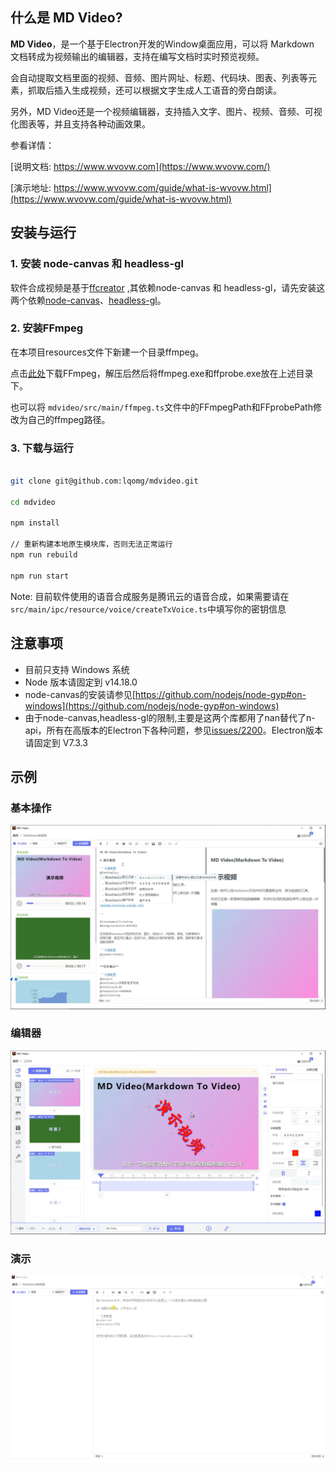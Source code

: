 ## 什么是 MD Video?


**MD Video**，是一个基于Electron开发的Window桌面应用，可以将 Markdown 文档转成为视频输出的编辑器，支持在编写文档时实时预览视频。

会自动提取文档里面的视频、音频、图片网址、标题、代码块、图表、列表等元素，抓取后插入生成视频，还可以根据文字生成人工语音的旁白朗读。

另外，MD Video还是一个视频编辑器，支持插入文字、图片、视频、音频、可视化图表等，并且支持各种动画效果。

参看详情：

[说明文档: https://www.wvovw.com](https://www.wvovw.com/)

[演示地址: https://www.wvovw.com/guide/what-is-wvovw.html](https://www.wvovw.com/guide/what-is-wvovw.html)

## 安装与运行


### 1. 安装 node-canvas 和 headless-gl 

软件合成视频是基于[ffcreator](https://github.com/tnfe/FFCreator) ,其依赖node-canvas 和 headless-gl，请先安装这两个依赖[node-canvas](https://github.com/Automattic/node-canvas)、[headless-gl](https://github.com/stackgl/headless-gl)。

### 2. 安装FFmpeg

在本项目resources文件下新建一个目录ffmpeg。

点击[此处](https://blog.gregzaal.com/how-to-install-ffmpeg-on-windows/)下载FFmpeg，解压后然后将ffmpeg.exe和ffprobe.exe放在上述目录下。

也可以将 `mdvideo/src/main/ffmpeg.ts`文件中的FFmpegPath和FFprobePath修改为自己的ffmpeg路径。

### 3. 下载与运行

```bash

git clone git@github.com:lqomg/mdvideo.git

cd mdvideo

npm install

// 重新构建本地原生模块库，否则无法正常运行
npm run rebuild 

npm run start

```

Note: 目前软件使用的语音合成服务是腾讯云的语音合成，如果需要请在`src/main/ipc/resource/voice/createTxVoice.ts`中填写你的密钥信息

## 注意事项

- 目前只支持 Windows 系统
- Node 版本请固定到 v14.18.0
- node-canvas的安装请参见[https://github.com/nodejs/node-gyp#on-windows](https://github.com/nodejs/node-gyp#on-windows)
- 由于node-canvas,headless-gl的限制,主要是这两个库都用了nan替代了n-api，所有在高版本的Electron下各种问题，参见[issues/2200](https://github.com/Automattic/node-canvas/issues/2200)。Electron版本请固定到 V7.3.3 


## 示例

### 基本操作

![](./demo/edit.png)

### 编辑器

![](./demo/markdown-to-video.png)

### 演示 

![alt text](./demo/demo.gif)








  

